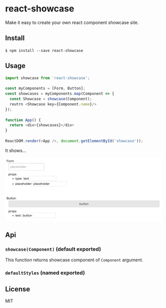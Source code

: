 # react-showcase

Make it easy to create your own react component showcase site.

## Install

`$ npm install --save react-showcase`

## Usage

```js
import showcase from 'react-showcase';

const myComponents = [Form, Button];
const showcases = myComponents.map(Component => {
  const Showcase = showcase(Component);
  reutrn <Showcase key={Component.name}/>
});

function App() {
  return <div>{showcases}</div>
}

ReactDOM.render(<App />, document.getElementById('showcase'));
```

It shows...

![showcaseView.png](showcaseView.png)

## Api

### `showcase(Component)` (default exported)

This function returns showcase component of `Component` argument.

### `defaultStyles` (named exported)

## License

MIT
